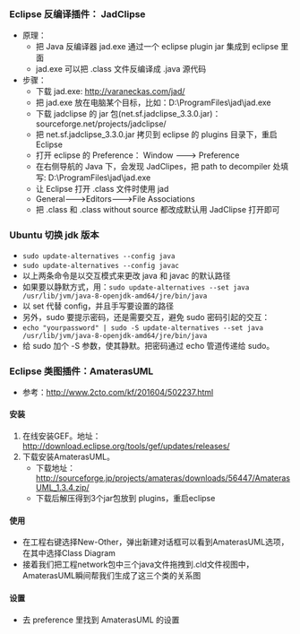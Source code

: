 ### Eclipse 反编译插件： JadClipse
* 原理：
	* 把 Java 反编译器 jad.exe 通过一个 eclipse plugin jar 集成到 eclipse 里面
	* jad.exe 可以把 .class 文件反编译成 .java 源代码
* 步骤： 
 	* 下载 jad.exe: http://varaneckas.com/jad/ 
	* 把 jad.exe 放在电脑某个目标，比如：D:\ProgramFiles\jad\jad.exe
	* 下载 jadclipse 的 jar 包(net.sf.jadclipse_3.3.0.jar)：sourceforge.net/projects/jadclipse/
	* 把 net.sf.jadclipse_3.3.0.jar 拷贝到 eclipse 的 plugins 目录下，重启 Eclipse
	* 打开 eclipse 的 Preference： Window ---> Preference
	* 在右侧导航的 Java 下，会发现 JadClipes，把 path to decompiler 处填写: D:\ProgramFiles\jad\jad.exe
	* 让 Eclipse 打开 .class 文件时使用 jad
	* General--->Editors--->File Associations
	* 把 .class 和 .class without source 都改成默认用 JadClipse 打开即可

### Ubuntu 切换 jdk 版本
* `sudo update-alternatives --config java`
* `sudo update-alternatives --config javac`
* 以上两条命令是以交互模式来更改 java 和 javac 的默认路径
* 如果要以静默方式，用：`sudo update-alternatives --set java /usr/lib/jvm/java-8-openjdk-amd64/jre/bin/java`
* 以 set 代替 config，并且手写要设置的路径
* 另外，sudo 要提示密码，还是需要交互，避免 sudo 密码引起的交互：
* `echo "yourpassword" | sudo -S update-alternatives --set java /usr/lib/jvm/java-8-openjdk-amd64/jre/bin/java`
* 给 sudo 加个 -S 参数，使其静默。把密码通过 echo 管道传递给 sudo。

### Eclipse 类图插件：AmaterasUML
* 参考：http://www.2cto.com/kf/201604/502237.html

#### 安装
1. 在线安装GEF。地址：http://download.eclipse.org/tools/gef/updates/releases/
2. 下载安装AmaterasUML。
	* 下载地址：http://sourceforge.jp/projects/amateras/downloads/56447/AmaterasUML_1.3.4.zip/
	* 下载后解压得到3个jar包放到 plugins，重启eclipse


#### 使用
* 在工程右键选择New-Other，弹出新建对话框可以看到AmaterasUML选项，在其中选择Class Diagram
* 接着我们把工程network包中三个java文件拖拽到.cld文件视图中，AmaterasUML瞬间帮我们生成了这三个类的关系图 

#### 设置
* 去 preference 里找到 AmaterasUML 的设置